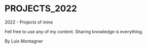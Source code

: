 # PROJECTS_2022

2022 - Projects of mine

Fell free to use any of my content. Sharing knowledge is everything.

By Luis Montagner
